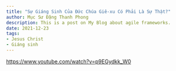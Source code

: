 ```yaml
---
title: "Sự Giáng Sinh Của Đức Chúa Giê-xu Có Phải Là Sự Thật?"
author: Mục Sư Đặng Thanh Phong
description: This is a post on My Blog about agile frameworks.
date: 2021-12-23
tags:
- Jesus Christ
- Giáng sinh
---
```


https://www.youtube.com/watch?v=p9EGydkk_W0
